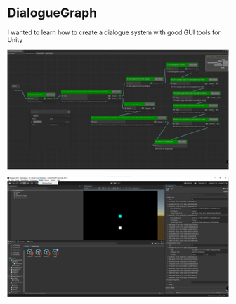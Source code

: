 # DialogueGraph
I wanted to learn how to create a dialogue system with good GUI tools for Unity

![Sample Image](SampleGraph.png)

![Asset Files Image](AssetFiles.png)
